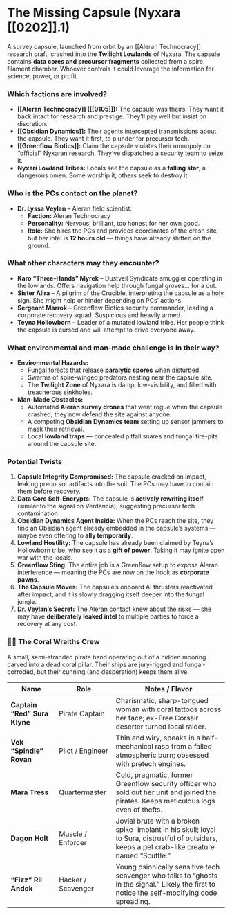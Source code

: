 # The Missing Capsule (Nyxara [[0202]].1)

A survey capsule, launched from orbit by an [[Aleran Technocracy]] research craft, crashed into the **Twilight Lowlands** of Nyxara. The capsule contains **data cores and precursor fragments** collected from a spire filament chamber. Whoever controls it could leverage the information for science, power, or profit.

### **Which factions are involved?**
- **[[Aleran Technocracy]] ([[0105]]):** The capsule was theirs. They want it back intact for research and prestige. They’ll pay well but insist on discretion. 
- **[[Obsidian Dynamics]]:** Their agents intercepted transmissions about the capsule. They want it first, to plunder for precursor tech.
- **[[Greenflow Biotics]]:** Claim the capsule violates their monopoly on “official” Nyxaran research. They’ve dispatched a security team to seize it.
- **Nyxari Lowland Tribes:** Locals see the capsule as a **falling star**, a dangerous omen. Some worship it, others seek to destroy it.

### **Who is the PCs contact on the planet?**
- **Dr. Lyssa Veylan** – Aleran field scientist.
    - **Faction:** Aleran Technocracy
    - **Personality:** Nervous, brilliant, too honest for her own good.
    - **Role:** She hires the PCs and provides coordinates of the crash site, but her intel is **12 hours old** — things have already shifted on the ground.

### **What other characters may they encounter?**
- **Karo “Three-Hands” Myrek** – Dustveil Syndicate smuggler operating in the lowlands. Offers navigation help through fungal groves… for a cut.
- **Sister Alira** – A pilgrim of the Crucible, interpreting the capsule as a holy sign. She might help or hinder depending on PCs’ actions.
- **Sergeant Marrok** – Greenflow Biotics security commander, leading a corporate recovery squad. Suspicious and heavily armed.
- **Teyna Hollowborn** – Leader of a mutated lowland tribe. Her people think the capsule is cursed and will attempt to drive everyone away.

### **What environmental and man-made challenge is in their way?**

- **Environmental Hazards:**
    - Fungal forests that release **paralytic spores** when disturbed.
    - Swarms of spire-winged predators nesting near the capsule site.
    - The **Twilight Zone** of Nyxara is damp, low-visibility, and filled with treacherous sinkholes.
- **Man-Made Obstacles:**
    - Automated **Aleran survey drones** that went rogue when the capsule crashed; they now defend the site against anyone.
    - A competing **Obsidian Dynamics team** setting up sensor jammers to mask their retrieval.
    - Local **lowland traps** — concealed pitfall snares and fungal fire-pits around the capsule site.
### **Potential Twists**

1. **Capsule Integrity Compromised:** The capsule cracked on impact, leaking precursor artifacts into the soil. The PCs may have to contain them before recovery.
2. **Data Core Self-Encrypts:** The capsule is **actively rewriting itself** (similar to the signal on Verdancia), suggesting precursor tech contamination.
3. **Obsidian Dynamics Agent Inside:** When the PCs reach the site, they find an Obsidian agent already embedded in the capsule’s systems — maybe even offering to **ally temporarily**.
4. **Lowland Hostility:** The capsule has already been claimed by Teyna’s Hollowborn tribe, who see it as a **gift of power**. Taking it may ignite open war with the locals.
5. **Greenflow Sting:** The entire job is a Greenflow setup to expose Aleran interference — meaning the PCs are now on the hook as **corporate pawns**.
6. **The Capsule Moves:** The capsule’s onboard AI thrusters reactivated after impact, and it is slowly dragging itself deeper into the fungal jungle.
7. **Dr. Veylan’s Secret:** The Aleran contact knew about the risks — she may have **deliberately leaked intel** to multiple parties to force a recovery at any cost.


### 🏴‍☠️ **The Coral Wraiths Crew**

A small, semi-stranded pirate band operating out of a hidden mooring carved into a dead coral pillar. Their ships are jury-rigged and fungal-corroded, but their cunning (and desperation) keeps them alive.

|Name|Role|Notes / Flavor|
|---|---|---|
|**Captain “Red” Sura Klyne**|Pirate Captain|Charismatic, sharp-tongued woman with coral tattoos across her face; ex-Free Corsair deserter turned local raider.|
|**Vek “Spindle” Rovan**|Pilot / Engineer|Thin and wiry, speaks in a half-mechanical rasp from a failed atmospheric burn; obsessed with pretech engines.|
|**Mara Tress**|Quartermaster|Cold, pragmatic, former Greenflow security officer who sold out her unit and joined the pirates. Keeps meticulous logs even of thefts.|
|**Dagon Holt**|Muscle / Enforcer|Jovial brute with a broken spike-implant in his skull; loyal to Sura, distrustful of outsiders, keeps a pet crab-like creature named “Scuttle.”|
|**“Fizz” Ril Andok**|Hacker / Scavenger|Young psionically sensitive tech scavenger who talks to “ghosts in the signal.” Likely the first to notice the self-modifying code spreading.|